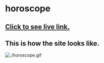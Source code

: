 # horoscope
## [Click to see live link.](https://hasanturkel-horoscope.vercel.app/)
## This is how the site looks like.

![./horoscope.gif](./horoscope.gif)
